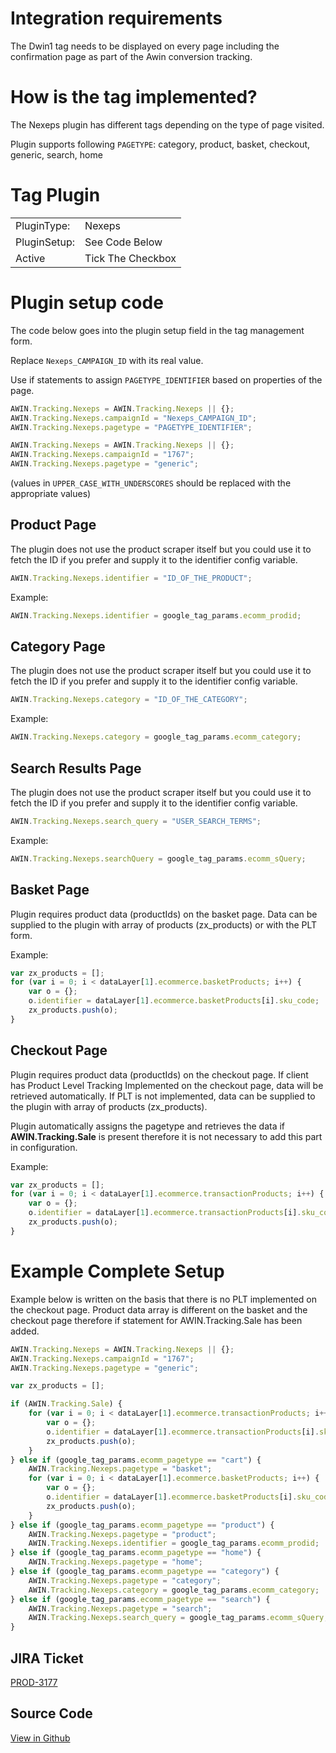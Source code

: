 
# Integration requirements

The Dwin1 tag needs to be displayed on every page including the
confirmation page as part of the Awin conversion tracking.

# How is the tag implemented?

The Nexeps plugin has different tags depending on the type of page
visited.

Plugin supports following `PAGETYPE`: category, product, basket,
checkout, generic, search, home

# Tag Plugin

|              |                   |
|--------------|-------------------|
| PluginType:  | Nexeps            |
| PluginSetup: | See Code Below    |
| Active       | Tick The Checkbox |

# Plugin setup code

The code below goes into the plugin setup field in the tag management
form.

Replace `Nexeps_CAMPAIGN_ID` with its real value.

Use if statements to assign `PAGETYPE_IDENTIFIER` based on properties of
the page.


``` javascript
AWIN.Tracking.Nexeps = AWIN.Tracking.Nexeps || {};
AWIN.Tracking.Nexeps.campaignId = "Nexeps_CAMPAIGN_ID";
AWIN.Tracking.Nexeps.pagetype = "PAGETYPE_IDENTIFIER";
```





``` javascript
AWIN.Tracking.Nexeps = AWIN.Tracking.Nexeps || {};
AWIN.Tracking.Nexeps.campaignId = "1767";
AWIN.Tracking.Nexeps.pagetype = "generic";
```



(values in `UPPER_CASE_WITH_UNDERSCORES` should be replaced with the
appropriate values)

## Product Page

The plugin does not use the product scraper itself but you could use it
to fetch the ID if you prefer and supply it to the identifier config
variable.


``` javascript
AWIN.Tracking.Nexeps.identifier = "ID_OF_THE_PRODUCT";
```



Example:


``` javascript
AWIN.Tracking.Nexeps.identifier = google_tag_params.ecomm_prodid;
```




## Category Page

The plugin does not use the product scraper itself but you could use it
to fetch the ID if you prefer and supply it to the identifier config
variable.


``` javascript
AWIN.Tracking.Nexeps.category = "ID_OF_THE_CATEGORY";
```



Example:


``` javascript
AWIN.Tracking.Nexeps.category = google_tag_params.ecomm_category;
```




## Search Results Page

The plugin does not use the product scraper itself but you could use it
to fetch the ID if you prefer and supply it to the identifier config
variable.


``` javascript
AWIN.Tracking.Nexeps.search_query = "USER_SEARCH_TERMS";
```



Example:


``` javascript
AWIN.Tracking.Nexeps.searchQuery = google_tag_params.ecomm_sQuery;
```




## Basket Page

Plugin requires product data (productIds) on the basket page. Data can
be supplied to the plugin with array of products (zx_products) or with
the PLT form.

Example:


``` javascript
var zx_products = [];
for (var i = 0; i < dataLayer[1].ecommerce.basketProducts; i++) {
    var o = {};
    o.identifier = dataLayer[1].ecommerce.basketProducts[i].sku_code;
    zx_products.push(o);
}
```




## Checkout Page

Plugin requires product data (productIds) on the checkout page. If
client has Product Level Tracking Implemented on the checkout page, data
will be retrieved automatically. If PLT is not implemented, data can be
supplied to the plugin with array of products (zx_products).

Plugin automatically assigns the pagetype and retrieves the data if
<b>AWIN.Tracking.Sale</b> is present therefore it is not necessary to
add this part in configuration.

Example:


``` javascript
var zx_products = [];
for (var i = 0; i < dataLayer[1].ecommerce.transactionProducts; i++) {
    var o = {};
    o.identifier = dataLayer[1].ecommerce.transactionProducts[i].sku_code;
    zx_products.push(o);
}
```




# Example Complete Setup

Example below is written on the basis that there is no PLT implemented
on the checkout page. Product data array is different on the basket and
the checkout page therefore if statement for AWIN.Tracking.Sale has been
added.


``` javascript
AWIN.Tracking.Nexeps = AWIN.Tracking.Nexeps || {};
AWIN.Tracking.Nexeps.campaignId = "1767";
AWIN.Tracking.Nexeps.pagetype = "generic";

var zx_products = [];

if (AWIN.Tracking.Sale) {
    for (var i = 0; i < dataLayer[1].ecommerce.transactionProducts; i++) {
        var o = {};
        o.identifier = dataLayer[1].ecommerce.transactionProducts[i].sku_code;
        zx_products.push(o);
    }
} else if (google_tag_params.ecomm_pagetype == "cart") {
    AWIN.Tracking.Nexeps.pagetype = "basket";
    for (var i = 0; i < dataLayer[1].ecommerce.basketProducts; i++) {
        var o = {};
        o.identifier = dataLayer[1].ecommerce.basketProducts[i].sku_code;
        zx_products.push(o);
    }
} else if (google_tag_params.ecomm_pagetype == "product") {
    AWIN.Tracking.Nexeps.pagetype = "product";
    AWIN.Tracking.Nexeps.identifier = google_tag_params.ecomm_prodid;
} else if (google_tag_params.ecomm_pagetype == "home") {
    AWIN.Tracking.Nexeps.pagetype = "home";
} else if (google_tag_params.ecomm_pagetype == "category") {
    AWIN.Tracking.Nexeps.pagetype = "category";
    AWIN.Tracking.Nexeps.category = google_tag_params.ecomm_category;
} else if (google_tag_params.ecomm_pagetype == "search") {
    AWIN.Tracking.Nexeps.pagetype = "search";
    AWIN.Tracking.Nexeps.search_query = google_tag_params.ecomm_sQuery;
}
```


## JIRA Ticket

[PROD-3177](https://jira.awin.com/browse/PROD-3177)

## Source Code

[View in
Github](https://github.com/awin/awin-tracking/blob/master/web/thirdparty/nexeps.js)